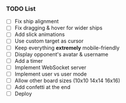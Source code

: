 ### TODO List

- [ ] Fix ship alignment
- [ ] Fix dragging & hover for wider ships
- [ ] Add slick animations
- [ ] Use custom target as cursor
- [ ] Keep everything **extremely** mobile-friendly
- [ ] Display opponent's avatar & username
- [ ] Add a timer
- [ ] Implement WebSocket server
- [ ] Implement user vs user mode
- [ ] Allow other board sizes (10x10 14x14 16x16)
- [ ] Add confetti at the end
- [ ] Deploy
